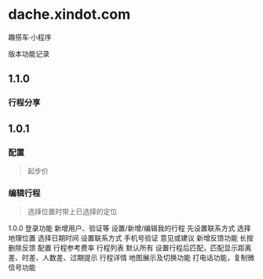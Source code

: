 # dache.xindot.com
趣搭车·小程序

版本功能记录

## 1.1.0
### 行程分享

## 1.0.1
### 配置
> 起步价
### 编辑行程
> 选择位置时带上已选择的定位

1.0.0
登录功能
  新增用户、验证等
设置/新增/编辑我的行程
  先设置联系方式
  选择地理位置
  选择日期时间
设置联系方式
  手机号验证
意见或建议
  新增反馈功能
  长按删除反馈
配置
  行程参考费率
行程列表
  默认所有
  设置行程后匹配，匹配显示距离差、时差、人数差、过期提示
行程详情
  地图展示及切换功能
  打电话功能，复制微信号功能